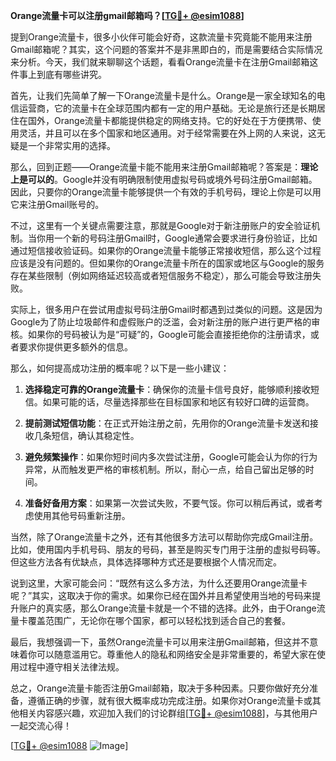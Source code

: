 **Orange流量卡可以注册gmail邮箱吗？[[TG💪+ @esim1088](https://t.me/s/esim1088)]**

提到Orange流量卡，很多小伙伴可能会好奇，这款流量卡究竟能不能用来注册Gmail邮箱呢？其实，这个问题的答案并不是非黑即白的，而是需要结合实际情况来分析。今天，我们就来聊聊这个话题，看看Orange流量卡在注册Gmail邮箱这件事上到底有哪些讲究。

首先，让我们先简单了解一下Orange流量卡是什么。Orange是一家全球知名的电信运营商，它的流量卡在全球范围内都有一定的用户基础。无论是旅行还是长期居住在国外，Orange流量卡都能提供稳定的网络支持。它的好处在于方便携带、使用灵活，并且可以在多个国家和地区通用。对于经常需要在外上网的人来说，这无疑是一个非常实用的选择。

那么，回到正题——Orange流量卡能不能用来注册Gmail邮箱呢？答案是：**理论上是可以的**。Google并没有明确限制使用虚拟号码或境外号码注册Gmail邮箱。因此，只要你的Orange流量卡能够提供一个有效的手机号码，理论上你是可以用它来注册Gmail账号的。

不过，这里有一个关键点需要注意，那就是Google对于新注册账户的安全验证机制。当你用一个新的号码注册Gmail时，Google通常会要求进行身份验证，比如通过短信接收验证码。如果你的Orange流量卡能够正常接收短信，那么这个过程应该是没有问题的。但如果你的Orange流量卡所在的国家或地区与Google的服务存在某些限制（例如网络延迟较高或者短信服务不稳定），那么可能会导致注册失败。

实际上，很多用户在尝试用虚拟号码注册Gmail时都遇到过类似的问题。这是因为Google为了防止垃圾邮件和虚假账户的泛滥，会对新注册的账户进行更严格的审核。如果你的号码被认为是“可疑”的，Google可能会直接拒绝你的注册请求，或者要求你提供更多额外的信息。

那么，如何提高成功注册的概率呢？以下是一些小建议：

1. **选择稳定可靠的Orange流量卡**：确保你的流量卡信号良好，能够顺利接收短信。如果可能的话，尽量选择那些在目标国家和地区有较好口碑的运营商。

2. **提前测试短信功能**：在正式开始注册之前，先用你的Orange流量卡发送和接收几条短信，确认其稳定性。

3. **避免频繁操作**：如果你短时间内多次尝试注册，Google可能会认为你的行为异常，从而触发更严格的审核机制。所以，耐心一点，给自己留出足够的时间。

4. **准备好备用方案**：如果第一次尝试失败，不要气馁。你可以稍后再试，或者考虑使用其他号码重新注册。

当然，除了Orange流量卡之外，还有其他很多方法可以帮助你完成Gmail注册。比如，使用国内手机号码、朋友的号码，甚至是购买专门用于注册的虚拟号码等。但这些方法各有优缺点，具体选择哪种方式还是要根据个人情况而定。

说到这里，大家可能会问：“既然有这么多方法，为什么还要用Orange流量卡呢？”其实，这取决于你的需求。如果你已经在国外并且希望使用当地的号码来提升账户的真实感，那么Orange流量卡就是一个不错的选择。此外，由于Orange流量卡覆盖范围广，无论你在哪个国家，都可以轻松找到适合自己的套餐。

最后，我想强调一下，虽然Orange流量卡可以用来注册Gmail邮箱，但这并不意味着你可以随意滥用它。尊重他人的隐私和网络安全是非常重要的，希望大家在使用过程中遵守相关法律法规。

总之，Orange流量卡能否注册Gmail邮箱，取决于多种因素。只要你做好充分准备，遵循正确的步骤，就有很大概率成功完成注册。如果你对Orange流量卡或其他相关内容感兴趣，欢迎加入我们的讨论群组[[TG💪+ @esim1088](https://t.me/s/esim1088)]，与其他用户一起交流心得！

[[TG💪+ @esim1088](https://t.me/s/esim1088) ![Image](https://i.postimg.cc/4NQfJmqS/Snipaste-2025-05-13-00-14-12.png)]